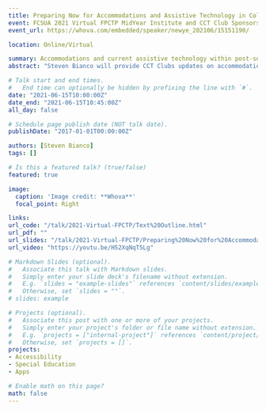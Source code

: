 ```yaml
---
title: Preparing Now for Accommodations and Assistive Technology in College
event: FCSUA 2021 Virtual FPCTP MidYear Institute and CCT Club Sponsors Annual Meeting
event_url: https://whova.com/embedded/speaker/newye_202106/15151190/

location: Online/Virtual

summary: Accommodations and current assistive technology within post-secondary education for students with disabilities, including students with intellectual disabilities.
abstract: "Steven Bianco will provide CCT Clubs updates on accommodations and current assistive technology used in colleges can be easily applied in secondary education for students with disabilities, including students with intellectual disabilities interested in attending an FPCTP. Steven's work centers on web accessibility, eLearning content, Assistive Technologies, and providing resources and guidance to promote increased access."

# Talk start and end times.
#   End time can optionally be hidden by prefixing the line with `#`.
date: "2021-06-15T10:00:00Z"
date_end: "2021-06-15T10:45:00Z"
all_day: false

# Schedule page publish date (NOT talk date).
publishDate: "2017-01-01T00:00:00Z"

authors: [Steven Bianco]
tags: []

# Is this a featured talk? (true/false)
featured: true

image:
  caption: 'Image credit: **Whova**'
  focal_point: Right

links:
url_code: "/talk/2021-Virtual-FPCTP/Text%20Outline.html"
url_pdf: ""
url_slides: "/talk/2021-Virtual-FPCTP/Preparing%20Now%20for%20Accommodations%20and%20Assistive%20Technology.pptx"
url_video: "https://youtu.be/H52XqNqT5Lg"

# Markdown Slides (optional).
#   Associate this talk with Markdown slides.
#   Simply enter your slide deck's filename without extension.
#   E.g. `slides = "example-slides"` references `content/slides/example-slides.md`.
#   Otherwise, set `slides = ""`.
# slides: example

# Projects (optional).
#   Associate this post with one or more of your projects.
#   Simply enter your project's folder or file name without extension.
#   E.g. `projects = ["internal-project"]` references `content/project/deep-learning/index.md`.
#   Otherwise, set `projects = []`.
projects:
- Accessibility
- Special Education
- Apps

# Enable math on this page?
math: false
---
```


